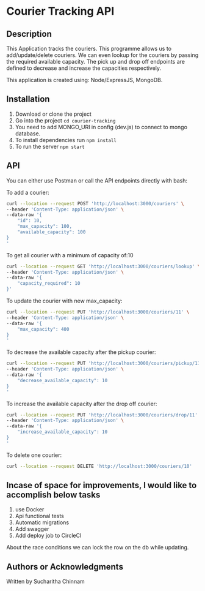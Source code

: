 #  Courier Tracking API

## Description
This Application tracks the couriers. This programme allows us to add/update/delete couriers. We can even lookup for the couriers by passing the required available capacity. The pick up and drop off endpoints are defined to decrease and increase the capacities respectively.

This application is created using: Node/ExpressJS, MongoDB.

## Installation
1. Download or clone the project
2. Go into the project `cd courier-tracking`
3. You need to add MONGO_URI in config (dev.js) to connect to mongo database.
3. To install dependencies run `npm install`
4. To run the server `npm start`

## API

You can either use Postman or call the API endpoints directly with bash:

To add a courier:

```bash
curl --location --request POST 'http://localhost:3000/couriers' \
--header 'Content-Type: application/json' \
--data-raw '{
    "id": 10,
    "max_capacity": 100,
    "available_capacity": 100
}
'
```

To get all courier with a minimum of capacity of:10

```bash
curl --location --request GET 'http://localhost:3000/couriers/lookup' \
--header 'Content-Type: application/json' \
--data-raw '{
    "capacity_required": 10
}'
```



To update the courier with new max_capacity:

```bash
curl --location --request PUT 'http://localhost:3000/couriers/11' \
--header 'Content-Type: application/json' \
--data-raw '{
    "max_capacity": 400
}
'
```

To decrease the available capacity after the pickup courier:

```bash
curl --location --request PUT 'http://localhost:3000/couriers/pickup/11' \
--header 'Content-Type: application/json' \
--data-raw '{
    "decrease_available_capacity": 10
}
'
```

To increase the available capacity after the drop off courier:

```bash
curl --location --request PUT 'http://localhost:3000/couriers/drop/11' \
--header 'Content-Type: application/json' \
--data-raw '{
    "increase_available_capacity": 10
}
'
```

To delete one courier:

```bash
curl --location --request DELETE 'http://localhost:3000/couriers/10'
```

## Incase of space for improvements, I would like to accomplish below tasks
1. use Docker
2. Api functional tests
3. Automatic migrations
4. Add swagger
5. Add deploy job to CircleCI

About the race conditions we can lock the row on the db while updating.

## Authors or Acknowledgments

Written by Sucharitha Chinnam


